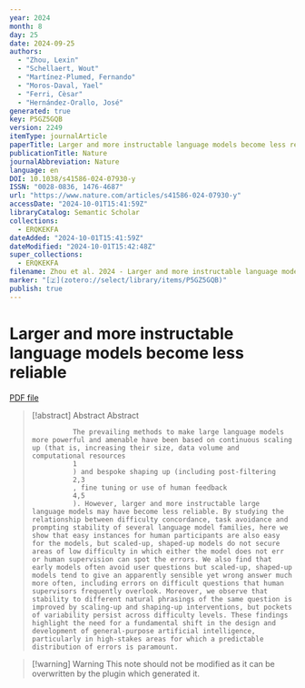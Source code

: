 ```yaml
---
year: 2024
month: 8
day: 25
date: 2024-09-25
authors:
  - "Zhou, Lexin"
  - "Schellaert, Wout"
  - "Martínez-Plumed, Fernando"
  - "Moros-Daval, Yael"
  - "Ferri, Cèsar"
  - "Hernández-Orallo, José"
generated: true
key: P5GZ5GQB
version: 2249
itemType: journalArticle
paperTitle: Larger and more instructable language models become less reliable
publicationTitle: Nature
journalAbbreviation: Nature
language: en
DOI: 10.1038/s41586-024-07930-y
ISSN: "0028-0836, 1476-4687"
url: "https://www.nature.com/articles/s41586-024-07930-y"
accessDate: "2024-10-01T15:41:59Z"
libraryCatalog: Semantic Scholar
collections:
  - ERQKEKFA
dateAdded: "2024-10-01T15:41:59Z"
dateModified: "2024-10-01T15:42:48Z"
super_collections:
  - ERQKEKFA
filename: Zhou et al. 2024 - Larger and more instructable language models become less reliable.pdf
marker: "[🇿](zotero://select/library/items/P5GZ5GQB)"
publish: true
---
```

# Larger and more instructable language models become less reliable

[PDF file](/Papers/PDFs/Zhou%20et%20al.%202024%20-%20Larger%20and%20more%20instructable%20language%20models%20become%20less%20reliable.pdf)

> [!abstract] Abstract
> Abstract
>             
>               The prevailing methods to make large language models more powerful and amenable have been based on continuous scaling up (that is, increasing their size, data volume and computational resources
>               1
>               ) and bespoke shaping up (including post-filtering
>               2,3
>               , fine tuning or use of human feedback
>               4,5
>               ). However, larger and more instructable large language models may have become less reliable. By studying the relationship between difficulty concordance, task avoidance and prompting stability of several language model families, here we show that easy instances for human participants are also easy for the models, but scaled-up, shaped-up models do not secure areas of low difficulty in which either the model does not err or human supervision can spot the errors. We also find that early models often avoid user questions but scaled-up, shaped-up models tend to give an apparently sensible yet wrong answer much more often, including errors on difficult questions that human supervisors frequently overlook. Moreover, we observe that stability to different natural phrasings of the same question is improved by scaling-up and shaping-up interventions, but pockets of variability persist across difficulty levels. These findings highlight the need for a fundamental shift in the design and development of general-purpose artificial intelligence, particularly in high-stakes areas for which a predictable distribution of errors is paramount.

>[!warning] Warning
> This note should not be modified as it can be overwritten by the plugin which generated it.

